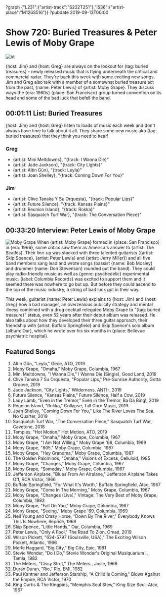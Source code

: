?graph {"L231":{"artist-track":"S232T251"},"I536":{"artist-place":"M126S516"}}
?pubdate 2019-09-13T00:00

# Show 720: Buried Treasures & Peter Lewis of Moby Grape

![bt](//static.soundopinions.org/images/2019/buried_treasures_sept.jpg)

{host: Jim} and {host: Greg} are always on the lookout for {tag: buried treasures} - newly released music that is flying underneath the critical and commercial radar. They're back this week with some exciting new songs. Jim and Greg also talk with a member of a somewhat buried treasure act from the past, {name: Peter Lewis} of {artist: Moby Grape}. They discuss ways the {era: 1960s} {place: San Francisco} group turned convention on its head and some of the bad luck that befell the band.


## 00:01:11 List: Buried Treasures
{host: Jim} and {host: Greg} listen to loads of music each week and don't always have time to talk about it all. They share some new music aka {tag: buried treasures} that they think you need to hear!


### Greg
- {artist: Mini Meltdowns}, "{track: I Wanna Die}"
- {artist: Jade Jackson}, "{track: City Lights}"
- {artist: Altin Gün}, "{track: Leyla}"
- {artist: Joan Shelley}, "{track: Coming Down For You}"

### Jim
- {artist: Clive Tanaka Y Su Orquesta}, "{track: Popular Lips}"
- {artist: Future Silence}, "{track: Kansas Plains}"
- {artist: Reunion Island}, "{track: Rokka}"
- {artist: Sasquatch Turf War}, "{track: The Conversation Piece}"



## 00:33:20 Interview: Peter Lewis of Moby Grape
![Moby Grape](//static.soundopinions.org/images/2019/Moby_Grape.jpg)
When {artist: Moby Grape} formed in {place: San Francisco} in {era: 1966}, some critics saw them as America's answer to {artist: The Beatles}. Their line-up was stacked with three talented guitarists ({artist: Skip Spence}, {artist: Peter Lewis} and {artist: Jerry Miller}) and all five band members sang lead and wrote songs (bassist {name: Bob Mosley} and drummer {name: Don Stevenson} rounded out the band). They could play radio-friendly music as well as {genre: psychedelic} experimental music. {label: Columbia Records} was excited to support them and it seemed there was nowhere to go but up. But before they could ascend to the top of the music industry, a string of bad luck got in their way. 

This week, guitarist {name: Peter Lewis} explains to {host: Jim} and {host: Greg} how a bad manager, an overzealous publicity strategy and mental illness combined with a drug cocktail relegated Moby Grape to "{tag: buried treasure}" status, even 52 years after their debut album was released. He also talks about how they developed their three guitar approach, their friendship with {artist: Buffalo Springfield} and Skip Spence's solo album {album: Oar}, which he wrote over his six months in {place: Bellevue psychiatric hospital}.




## Featured Songs

1. Altin Gün, "Leyla," Gece, ATO, 2019
1. Moby Grape, "Omaha," Moby Grape, Columbia, 1967
1. Mini Meltdowns, "I Wanna Die," I Wanna Die (Single), Good Land, 2019
1. Clive Tanaka 7 Su Orquesta, "Popular Lips," Pre-Sunrise Authority, Gotta Groove, 2019
1. Jade Jackson, "City Lights," Wilderness, ANTI-, 2019
1. Future Silence, "Kansas Plains," Future Silence, Half a Cow, 2019
1. Lady Lamb, "Even in the Tremor," Even in the Tremor, Ba Da Bing!, 2019
1. Reunion Island, "Rokka," Collapse, Tall Corn Music, 2019
1. Joan Shelley, "Coming Down For You," Like The River Loves The Sea, No Quarter, 2019
1. Sasquatch Turf War, "The Conversation Piece," Sasquatch Turf War, Cavetone, 2018
1. Temples, "Hot Motion," Hot Motion, ATO, 2019
1. Moby Grape, "Omaha," Moby Grape, Columbia, 1967
1. Moby Grape, "I Am Not Willing," Moby Grape '69, Columbia, 1969
1. Moby Grape, "805," Moby Grape, Columbia, 1967
1. Moby Grape, "Hey Grandma," Moby Grape, Columbia, 1967
1. The Golden Palominos, "Omaha," Visions of Excess, Celluloid, 1985
1. Moby Grape, "Changes," Moby Grape, Columbia, 1967
1. Moby Grape, "Someday," Moby Grape, Columbia, 1967
1. Jefferson Airplane, "Blues From An Airplane," Jefferson Airplane Takes Off, RCA Victor, 1966
1. Buffalo Springfield, "For What It's Worth," Buffalo Springfield, Atco, 1967
1. Moby Grape, "Come In The Morning," Moby Grape, Columbia, 1967
1. Moby Grape, "Changes (Live)," Vintage: The Very Best of Moby Grape, Columbia, 1993
1. Moby Grape, "Fall On You," Moby Grape, Columbia, 1967
1. Moby Grape, "Seeing," Moby Grape '69, Columbia, 1969
1. Neil Young and Crazy Horse, "Down By The River," Everybody Knows This Is Nowhere, Reprise, 1969
1. Skip Spence, "Little Hands," Oar, Columbia, 1969
1. Peter Lewis, "Only A Fool," The Road To Zion, Omad, 2019
1. Wilson Pickett, "634-5797 (Soulsville, USA)," The Exciting Wilson Pickett, Atlantic, 1966
1. Merle Haggard, "Big City," Big City, Epic, 1981
1. Stevie Wonder, "Do I Do," Stevie Wonder's Original Musiquarium I, Tamla, 1982
1. The Meters, "Cissy Strut," The Meters , Josie, 1969
1. Duran Duran, "Rio," Rio, EMI, 1982
1. Paul Kantner and Jefferson Starship, "A Child Is Coming," Blows Against the Empire, RCA Victor, 1970
1. King Curtis & The Kingpins, "Memphis Soul Stew," King Size Soul, Atco, 1967